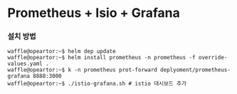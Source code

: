 # Prometheus + Isio + Grafana

###  설치 방법

```shell
waffle@opeartor:~$ helm dep update
waffle@opeartor:~$ helm install prometheus -n prometheus -f override-values.yaml .
waffle@opeartor:~$ k -n prometheus prot-forward deplyoment/prometheus-grafana 8888:3000
waffle@opeartor:~$ ./istio-grafana.sh # istio 대시보드 추가
```